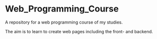 # Web_Programming_Course
A repository for a web programming course of my studies. 

The aim is to learn to create web pages including the front- and backend.